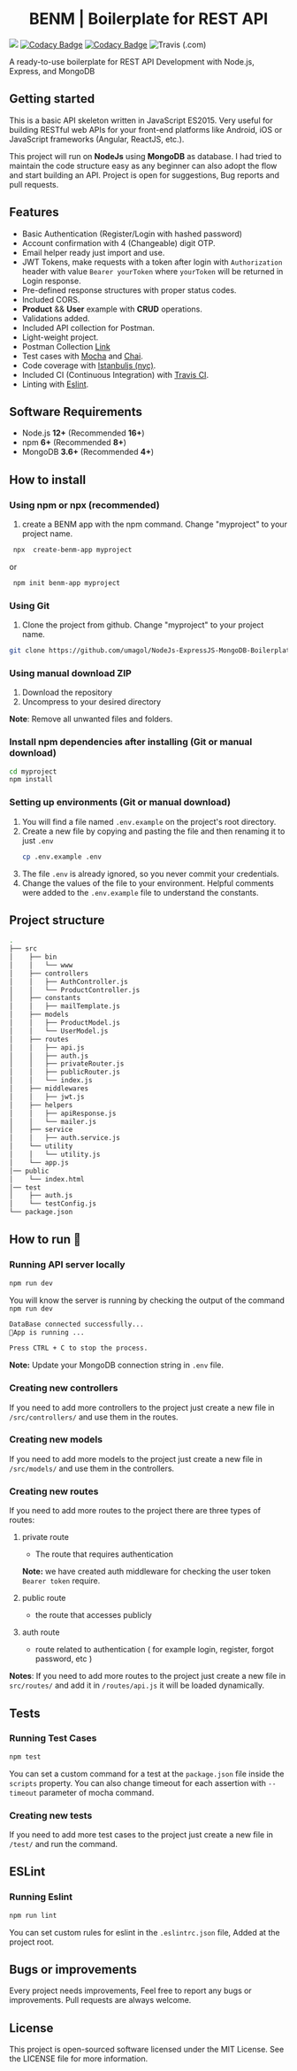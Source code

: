 # <center> BENM | Boilerplate for REST API </center>

![](https://visitor-badge.glitch.me/badge?page_id=umagol.BENM)
[![Codacy Badge](https://api.codacy.com/project/badge/Coverage/b3eb80984adc4671988ffb22d6ad83df)](https://www.codacy.com/manual/maitraysuthar/rest-api-nodejs-mongodb?utm_source=github.com&utm_medium=referral&utm_content=maitraysuthar/rest-api-nodejs-mongodb&utm_campaign=Badge_Coverage) [![Codacy Badge](https://api.codacy.com/project/badge/Grade/b3eb80984adc4671988ffb22d6ad83df)](https://www.codacy.com/manual/maitraysuthar/rest-api-nodejs-mongodb?utm_source=github.com&utm_medium=referral&utm_content=maitraysuthar/rest-api-nodejs-mongodb&utm_campaign=Badge_Grade) ![Travis (.com)](https://img.shields.io/travis/com/maitraysuthar/rest-api-nodejs-mongodb)

A ready-to-use boilerplate for REST API Development with Node.js, Express, and MongoDB

## Getting started

 This is a basic API skeleton written in JavaScript ES2015. Very useful for building RESTful web APIs for your front-end platforms like Android, iOS or JavaScript frameworks (Angular, ReactJS, etc.).

This project will run on **NodeJs** using **MongoDB** as database. I had tried to maintain the code structure easy as any beginner can also adopt the flow and start building an API. Project is open for suggestions, Bug reports and pull requests.

## Features

- Basic Authentication (Register/Login with hashed password)
- Account confirmation with 4 (Changeable) digit OTP.
- Email helper ready just import and use.
- JWT Tokens, make requests with a token after login with `Authorization` header with value `Bearer yourToken` where `yourToken` will be returned in Login response.
- Pre-defined response structures with proper status codes.
- Included CORS.
- **Product** && **User** example with **CRUD** operations.
- Validations added.
- Included API collection for Postman.
- Light-weight project.
- Postman Collection [Link](https://www.postman.com/collections/30604a06ff890ea0180c)
- Test cases with [Mocha](https://mochajs.org/) and [Chai](https://www.chaijs.com/).
- Code coverage with [Istanbuljs (nyc)](https://istanbul.js.org/).
- Included CI (Continuous Integration) with [Travis CI](https://travis-ci.org).
- Linting with [Eslint](https://eslint.org/).

## Software Requirements

- Node.js **12+**  (Recommended **16+**)
- npm **6+**  (Recommended **8+**)
- MongoDB **3.6+** (Recommended **4+**)

## How to install

### Using npm or npx (recommended)

1.  create a BENM app with the npm command. Change "myproject" to your project name.

```bash
 npx  create-benm-app myproject
```
or
```bash
 npm init benm-app myproject
```

### Using Git

1.  Clone the project from github. Change "myproject" to your project name.

```bash
git clone https://github.com/umagol/NodeJs-ExpressJS-MongoDB-Boilerplate.git ./myproject
```

### Using manual download ZIP

1.  Download the repository
2.  Uncompress to your desired directory

**Note**: Remove all unwanted files and folders.

### Install npm dependencies after installing (Git or manual download)

```bash
cd myproject
npm install
```

### Setting up environments  (Git or manual download)

1.  You will find a file named `.env.example` on the project's root directory.
2.  Create a new file by copying and pasting the file and then renaming it to just `.env`
    ```bash
    cp .env.example .env
    ```
3.  The file `.env` is already ignored, so you never commit your credentials.
4.  Change the values of the file to your environment. Helpful comments were added to the `.env.example` file to understand the constants.


## Project structure

```sh
.
├── src
│    ├── bin
│    │   └── www
│    ├── controllers
│    │   ├── AuthController.js
│    │   └── ProductController.js
│    ├── constants
│    │   ├── mailTemplate.js
│    ├── models
│    │   ├── ProductModel.js
│    │   └── UserModel.js
│    ├── routes
│    │   ├── api.js
│    │   ├── auth.js
│    │   ├── privateRouter.js
│    │   ├── publicRouter.js
│    │   └── index.js
│    ├── middlewares
│    │   ├── jwt.js
│    ├── helpers
│    │   ├── apiResponse.js
│    │   └── mailer.js
│    ├── service
│    │   ├── auth.service.js
│    └── utility
│    │   └── utility.js
│    └── app.js
│── public
│    └── index.html
│── test
│    ├── auth.js
│    └── testConfig.js
└── package.json
```

## How to run  🤔

### Running API server locally

```bash
npm run dev
```

You will know the server is running by checking the output of the command `npm run dev`

```bash
DataBase connected successfully...
🚀App is running ... 

Press CTRL + C to stop the process.
```

**Note:** Update your MongoDB connection string in `.env` file.

### **Creating new controllers**

If you need to add more controllers to the project just create a new file in `/src/controllers/` and use them in the routes.


### **Creating new models**

If you need to add more models to the project just create a new file in `/src/models/` and use them in the controllers.


### **Creating new routes**

If you need to add more routes to the project there are three types of routes:
1. private route
    - The route that requires authentication

    **Note:** we have created auth middleware for checking the user token `Bearer token` require.

2. public route
    - the route that accesses publicly


3. auth route
    - route related to authentication ( for example login, register, forgot password, etc )

**Notes**: If you need to add more routes to the project just create a new file in `src/routes/` and add it in `/routes/api.js` it will be loaded dynamically.

## Tests

### Running Test Cases

```bash
npm test
```

You can set a custom command for a test at the `package.json` file inside the `scripts` property. You can also change timeout for each assertion with `--timeout` parameter of mocha command.

### Creating new tests

If you need to add more test cases to the project just create a new file in `/test/` and run the command.

## ESLint

### Running Eslint

```bash
npm run lint
```

You can set custom rules for eslint in the `.eslintrc.json` file, Added at the project root.

## Bugs or improvements

Every project needs improvements, Feel free to report any bugs or improvements. Pull requests are always welcome.

## License

This project is open-sourced software licensed under the MIT License. See the LICENSE file for more information.
